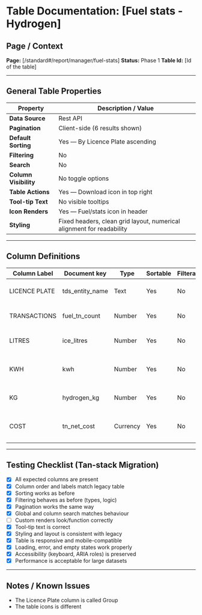 # Table Documentation: [Fuel stats - Hydrogen]

## Page / Context
**Page:** [/standard#/report/manager/fuel-stats]
**Status:** Phase 1
**Table Id:** [Id of the table]

---

## General Table Properties

| Property             | Description / Value |
|----------------------|---------------------|
| **Data Source**      | Rest API |
| **Pagination**       | Client-side (6 results shown) |
| **Default Sorting**  | Yes — By Licence Plate ascending |
| **Filtering**        | No |
| **Search**           | No |
| **Column Visibility**| No toggle options |
| **Table Actions**    | Yes — Download icon in top right |
| **Tool-tip Text**    | No visible tooltips |
| **Icon Renders**     | Yes — Fuel/stats icon in header |
| **Styling**          | Fixed headers, clean grid layout, numerical alignment for readability |

---

## Column Definitions

| Column Label    | Document key     | Type     | Sortable | Filterable | Notes                                        |
|-----------------|------------------|----------|----------|------------|----------------------------------------------|
| LICENCE PLATE   | tds_entity_name  | Text     | Yes      | No         | Vehicle registration number                  |
| TRANSACTIONS    | fuel_tn_count    | Number   | Yes      | No         | Able to drip into the transactions           |
| LITRES          | ice_litres       | Number   | Yes      | No         | Fuel dispensed (L)                           |
| KWH             | kwh              | Number   | Yes      | No         | Energy equivalent (if EV hybrid)             |
| KG              | hydrogen_kg      | Number   | Yes      | No         | Likely CO₂ equivalent weight                 |
| COST            | tn_net_cost      | Currency | Yes      | No         | Monetary cost — shown as “-”                 |

---

## Testing Checklist (Tan-stack Migration)

- [x] All expected columns are present
- [x] Column order and labels match legacy table
- [x] Sorting works as before
- [x] Filtering behaves as before (types, logic)
- [x] Pagination works the same way
- [x] Global and column search matches behaviour
- [ ] Custom renders look/function correctly
- [x] Tool-tip text is correct
- [x] Styling and layout is consistent with legacy
- [x] Table is responsive and mobile-compatible
- [x] Loading, error, and empty states work properly
- [x] Accessibility (keyboard, ARIA roles) is preserved
- [x] Performance is acceptable for large datasets

---

## Notes / Known Issues

- The Licence Plate column is called Group
- The table icons is different
